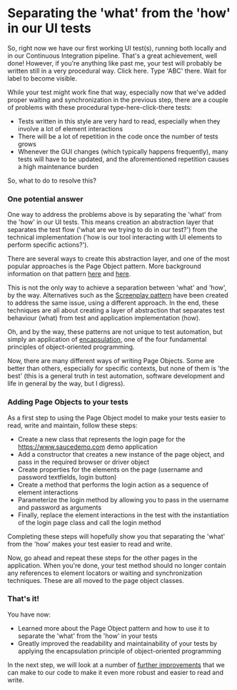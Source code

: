 # Separating the 'what' from the 'how' in our UI tests

So, right now we have our first working UI test(s), running both locally and in our Continuous Integration pipeline. That's a great achievement, well done! However, if you're anything like past me, your test will probably be written still in a very procedural way. Click here. Type 'ABC' there. Wait for label to become visible.

While your test might work fine that way, especially now that we've added proper waiting and synchronization in the previous step, there are a couple of problems with these procedural type-here-click-there tests:

* Tests written in this style are very hard to read, especially when they involve a lot of element interactions
* There will be a lot of repetition in the code once the number of tests grows
* Whenever the GUI changes (which typically happens frequently), many tests will have to be updated, and the aforementioned repetition causes a high maintenance burden

So, what to do to resolve this?

### One potential answer

One way to address the problems above is by separating the 'what' from the 'how' in our UI tests. This means creation an abstraction layer that separates the test flow ('what are we trying to do in our test?') from the technical implementation ('how is our tool interacting with UI elements to perform specific actions?').

There are several ways to create this abstraction layer, and one of the most popular approaches is the Page Object pattern. More background information on that pattern [here](https://martinfowler.com/bliki/PageObject.html) and [here](https://www.selenium.dev/documentation/test_practices/encouraged/page_object_models/).

This is not the only way to achieve a separation between 'what' and 'how', by the way. Alternatives such as the [Screenplay pattern](https://serenity-js.org/handbook/design/screenplay-pattern/) have been created to address the same issue, using a different approach. In the end, these techniques are all about creating a layer of abstraction that separates test behaviour (what) from test and application implementation (how).

Oh, and by the way, these patterns are not unique to test automation, but simply an application of [encapsulation](https://en.wikipedia.org/wiki/Encapsulation_(computer_programming)), one of the four fundamental principles of object-oriented programming.

Now, there are many different ways of writing Page Objects. Some are better than others, especially for specific contexts, but none of them is 'the best' (this is a general truth in test automation, software development and life in general by the way, but I digress).

### Adding Page Objects to your tests

As a first step to using the Page Object model to make your tests easier to read, write and maintain, follow these steps:

* Create a new class that represents the login page for the https://www.saucedemo.com demo application
* Add a constructor that creates a new instance of the page object, and pass in the required browser or driver object
* Create properties for the elements on the page (username and password textfields, login button)
* Create a method that performs the login action as a sequence of element interactions
* Parameterize the login method by allowing you to pass in the username and password as arguments
* Finally, replace the element interactions in the test with the instantiation of the login page class and call the login method

Completing these steps will hopefully show you that separating the 'what' from the 'how' makes your test easier to read and write.

Now, go ahead and repeat these steps for the other pages in the application. When you're done, your test method should no longer contain any references to element locators or waiting and synchronization techniques. These are all moved to the page object classes.

### That's it!

You have now:

* Learned more about the Page Object pattern and how to use it to separate the 'what' from the 'how' in your tests
* Greatly improved the readability and maintainability of your tests by applying the encapsulation principle of object-oriented programming

In the next step, we will look at a number of [further improvements](13-further-improvements-for-our-code.md) that we can make to our code to make it even more robust and easier to read and write.